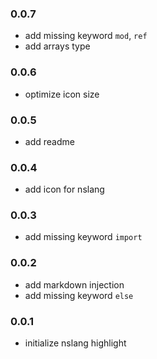 ### 0.0.7
- add missing keyword `mod`, `ref`
- add arrays type

### 0.0.6
- optimize icon size

### 0.0.5
- add readme

### 0.0.4
- add icon for nslang

### 0.0.3 
- add missing keyword `import`

### 0.0.2
- add markdown injection
- add missing keyword `else`

### 0.0.1
- initialize nslang highlight 